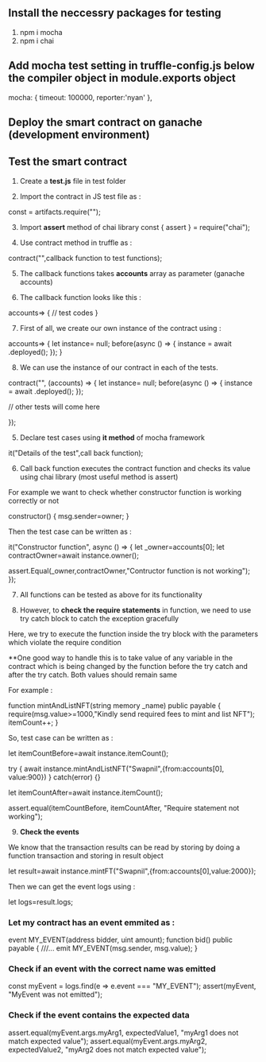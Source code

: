## Install the neccessry packages for testing

1. npm i mocha
2. npm i chai

## Add mocha test setting in truffle-config.js below the compiler object in module.exports object

 mocha: {
    timeout: 100000,
    reporter:'nyan'
  },


## Deploy the smart contract on ganache (development environment)


## Test the smart contract

1. Create a **test.js** file in test folder

2. Import the contract in JS test file as : 

const <contract name>= artifacts.require("<contract name>");

3. Import **assert** method of chai library
const { assert } = require("chai");

4. Use contract method in truffle as : 

contract("<contract name>",callback function to test functions);

5. The callback functions takes **accounts** array as parameter (ganache accounts)

6. The callback function looks like this : 

accounts=> {
   // test codes
}

7. First of all, we create our own instance of the contract using : 

accounts=> {
  let instance= null;
   before(async () => {
    instance = await <contract name>.deployed();
  });
}

8. We can use the instance of our contract in each of the tests. 

contract("<contract name>", (accounts) => {
let instance= null;
   before(async () => {
    instance = await <contract name>.deployed();
  });

// other tests will come here

});


5. Declare test cases using **it method** of mocha framework

it("Details of the test",call back function);


6. Call back function executes the contract function and checks its value using chai library (most useful method is assert)

For example we want to check whether constructor function is working correctly or not 

constructor() {
  msg.sender=owner;
}

Then the test case can be written as : 

it("Constructor function", async () => {
let _owner=accounts[0];
let contractOwner=await instance.owner();

assert.Equal(_owner,contractOwner,"Contructor function is not working");
});


7. All functions can be tested as above for its functionality


8. However, to **check the require statements** in function, we need to use try catch block to catch the exception gracefully

Here, we try to execute the function inside the try block with the parameters which violate the require condition

**One good way to handle this is to take value of any variable in the contract which is being changed by the function before the try catch and after the try catch. Both values should remain same 

For example : 

function mintAndListNFT(string memory _name) public payable {
        require(msg.value>=1000,"Kindly send required fees to mint and list NFT");
        itemCount++;
}

So, test case can be written as : 

let itemCountBefore=await instance.itemCount();

try {
  await instance.mintAndListNFT("Swapnil",{from:accounts[0], value:900})
}
catch(error) {}

let itemCountAfter=await instance.itemCount();

assert.equal(itemCountBefore, itemCountAfter, "Require statement not working");


9. **Check the events**

We know that the transaction results can be read by storing by doing a function transaction and storing in result object

let result=await instance.mintFT("Swapnil",{from:accounts[0],value:2000});

Then we can get the event logs using : 

let logs=result.logs;

### Let my contract has an event emmited as :

event MY_EVENT(address bidder, uint amount);
function bid() public payable {
        ///...
        emit MY_EVENT(msg.sender, msg.value);
    }

### Check if an event with the correct name was emitted
const myEvent = logs.find(e => e.event === "MY_EVENT");
assert(myEvent, "MyEvent was not emitted");

### Check if the event contains the expected data
assert.equal(myEvent.args.myArg1, expectedValue1, "myArg1 does not match expected value");
assert.equal(myEvent.args.myArg2, expectedValue2, "myArg2 does not match expected value");